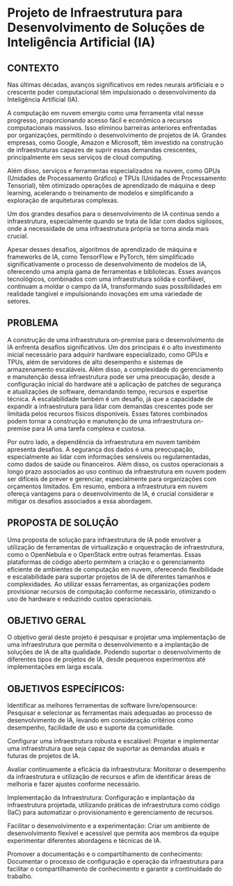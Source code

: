 # Projeto de Infraestrutura para Desenvolvimento de Soluções de Inteligência Artificial (IA)
## CONTEXTO
Nas últimas décadas, avanços significativos em redes neurais artificiais e o crescente poder computacional têm impulsionado o desenvolvimento da Inteligência Artificial (IA).

A computação em nuvem emergiu como uma ferramenta vital nesse progresso, proporcionando acesso fácil e econômico a recursos computacionais massivos. Isso eliminou barreiras anteriores enfrentadas por organizações, permitindo o desenvolvimento de projetos de IA. Grandes empresas, como Google, Amazon e Microsoft, têm investido na construção de infraestruturas capazes de suprir essas demandas crescentes, principalmente em seus serviços de cloud computing.

Além disso, serviços e ferramentas especializados na nuvem, como GPUs (Unidades de Processamento Gráfico) e TPUs (Unidades de Processamento Tensorial), têm otimizado operações de aprendizado de máquina e deep learning, acelerando o treinamento de modelos e simplificando a exploração de arquiteturas complexas.

Um dos grandes desafios para o desenvolvimento de IA continua sendo a infraestrutura, especialmente quando se trata de lidar com dados sigilosos, onde a necessidade de uma infraestrutura própria se torna ainda mais crucial.

Apesar desses desafios, algoritmos de aprendizado de máquina e frameworks de IA, como TensorFlow e PyTorch, têm simplificado significativamente o processo de desenvolvimento de modelos de IA, oferecendo uma ampla gama de ferramentas e bibliotecas. Esses avanços tecnológicos, combinados com uma infraestrutura sólida e confiável, continuam a moldar o campo da IA, transformando suas possibilidades em realidade tangível e impulsionando inovações em uma variedade de setores.
## PROBLEMA

A construção de uma infraestrutura on-premise para o desenvolvimento de IA enfrenta desafios significativos. Um dos principais é o alto investimento inicial necessário para adquirir hardware especializado, como GPUs e TPUs, além de servidores de alto desempenho e sistemas de armazenamento escaláveis. Além disso, a complexidade do gerenciamento e manutenção dessa infraestrutura pode ser uma preocupação, desde a configuração inicial do hardware até a aplicação de patches de segurança e atualizações de software, demandando tempo, recursos e expertise técnica. A escalabilidade também é um desafio, já que a capacidade de expandir a infraestrutura para lidar com demandas crescentes pode ser limitada pelos recursos físicos disponíveis. Esses fatores combinados podem tornar a construção e manutenção de uma infraestrutura on-premise para IA uma tarefa complexa e custosa.

Por outro lado, a dependência da infraestrutura em nuvem também apresenta desafios. A segurança dos dados é uma preocupação, especialmente ao lidar com informações sensíveis ou regulamentadas, como dados de saúde ou financeiros. Além disso, os custos operacionais a longo prazo associados ao uso contínuo da infraestrutura em nuvem podem ser difíceis de prever e gerenciar, especialmente para organizações com orçamentos limitados. Em resumo, embora a infraestrutura em nuvem ofereça vantagens para o desenvolvimento de IA, é crucial considerar e mitigar os desafios associados a essa abordagem.

## PROPOSTA DE SOLUÇÃO
Uma proposta de solução para infraestrutura de IA pode envolver a utilização de ferramentas de virtualização e orquestração de infraestrutura, como o OpenNebula e o OpenStack entre outras feramentas. Essas plataformas de código aberto permitem a criação e o gerenciamento eficiente de ambientes de computação em nuvem, oferecendo flexibilidade e escalabilidade para suportar projetos de IA de diferentes tamanhos e complexidades. Ao utilizar essas ferramentas, as organizações podem provisionar recursos de computação conforme necessário, otimizando o uso de hardware e reduzindo custos operacionais.

## OBJETIVO GERAL
O objetivo geral deste projeto é pesquisar e  projetar uma implementação de  uma infraestrutura  que permita o desenvolvimento e a implantação de soluções de IA de alta qualidade. 
Podendo  suportar o desenvolvimento de diferentes tipos de projetos de IA, 
desde pequenos experimentos até implementações em larga escala.

## OBJETIVOS ESPECÍFICOS:

Identificar as melhores ferramentas de software livre/opensource: Pesquisar e selecionar as ferramentas mais adequadas ao processo de desenvolvimento de IA, levando em consideração critérios como desempenho, facilidade de uso e suporte da comunidade.

Configurar uma infraestrutura robusta e escalável: Projetar e implementar uma infraestrutura  que seja capaz de suportar as demandas atuais e futuras de projetos de IA.

Avaliar continuamente a eficácia da infraestrutura: Monitorar o desempenho da infraestrutura  e utilização de recursos e afim de  identificar áreas de melhoria e fazer ajustes conforme necessário.

Implementação da Infraestrutura: 
Configuração e implantação da infraestrutura projetada, utilizando práticas de infraestrutura como código (IaC) para automatizar o provisionamento e gerenciamento de recursos.

Facilitar o desenvolvimento e a experimentação: Criar um ambiente de desenvolvimento flexível e acessível que permita aos membros da equipe experimentar diferentes abordagens e técnicas de IA.

Promover a documentação e o compartilhamento de conhecimento: Documentar o processo de configuração e operação da infraestrutura para facilitar o compartilhamento de conhecimento e garantir a continuidade do trabalho.

